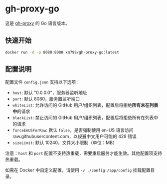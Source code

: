 # gh-proxy-go

这是 [gh-proxy](https://github.com/hunshcn/gh-proxy) 的 Go 语言版本。

## 快速开始

```bash
docker run -d -p 8080:8080 xm798/gh-proxy-go:latest
```

## 配置说明

配置文件 `config.json` 支持以下选项：

- `host`: 默认 "0.0.0.0"，服务器监听地址
- `port`: 默认 8080，服务器监听端口
- `whiteList`: 允许访问的 GitHub 用户/组织列表，配置后将拒绝**所有未在列表中**的请求
- `blackList`: 禁止访问的 GitHub 用户/组织列表，配置后将拒绝所有在列表中的请求
- `forceEnUSForRaw`: 默认 `false`，是否强制使用 en-US 语言访问 raw.githubusercontent.com，以规避中文用户可能的 429 错误
- `sizeLimit`: 默认 10240，文件大小限制（单位：MB）

注意：`host` 和 `port` 配置不支持热重载，需要重启服务才能生效。其他配置项支持热重载。

如需在 Docker 中自定义配置，请使用 `-v ./config:/app/config` 挂载配置目录。
